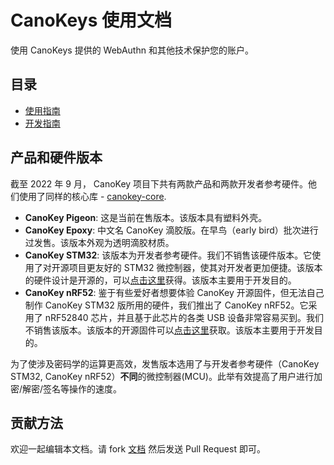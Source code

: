 # CanoKeys 使用文档

使用 CanoKeys 提供的 WebAuthn 和其他技术保护您的账户。

## 目录

- [使用指南](userguide/)
- [开发指南](development/)

## 产品和硬件版本

截至 2022 年 9 月， CanoKey 项目下共有两款产品和两款开发者参考硬件。他们使用了同样的核心库 - [canokey-core](https://github.com/canokeys/canokey-core).

* **CanoKey Pigeon**: 这是当前在售版本。该版本具有塑料外壳。
* **CanoKey Epoxy**: 中文名 CanoKey 滴胶版。在早鸟（early bird）批次进行过发售。该版本外观为透明滴胶材质。
* **CanoKey STM32**: 该版本为开发者参考硬件。我们不销售该硬件版本。它使用了对开源项目更友好的 STM32 微控制器，使其对开发者更加便捷。该版本的硬件设计是开源的，可以[点击这里](https://github.com/canokeys/canokey-stm32)获得。该版本主要用于开发目的。
* **CanoKey nRF52**: 鉴于有些爱好者想要体验 CanoKey 开源固件，但无法自己制作 CanoKey STM32 版所用的硬件，我们推出了 CanoKey nRF52。它采用了 nRF52840 芯片，并且基于此芯片的各类 USB 设备非常容易买到。我们不销售该版本。该版本的开源固件可以[点击这里](https://github.com/canokeys/canokey-nrf52)获取。该版本主要用于开发目的。

为了使涉及密码学的运算更高效，发售版本选用了与开发者参考硬件（CanoKey STM32, CanoKey nRF52）**不同**的微控制器(MCU)。此举有效提高了用户进行加密/解密/签名等操作的速度。

## 贡献方法

欢迎一起编辑本文档。请 fork [文档](https://github.com/canokeys/canokey-documentation) 然后发送 Pull Request 即可。
